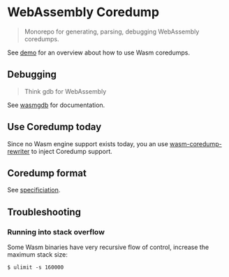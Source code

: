 # WebAssembly Coredump

> Monorepo for generating, parsing, debugging WebAssembly coredumps.

See [demo] for an overview about how to use Wasm coredumps.

## Debugging

> Think gdb for WebAssembly

See [wasmgdb] for documentation.

## Use Coredump today

Since no Wasm engine support exists today, you an use [wasm-coredump-rewriter] to inject Coredump
support.

## Coredump format

See [specificiation].

## Troubleshooting

### Running into stack overflow

Some Wasm binaries have very recursive flow of control, increase the maximum stack size:
```
$ ulimit -s 160000
```
[wasmgdb]: bin/wasmgdb/README.md
[demo]: bin/wasmgdb/demo.md
[specificiation]: https://github.com/WebAssembly/tool-conventions/blob/main/Coredump.md
[wasm-coredump-rewriter]: bin/rewriter/README.md
